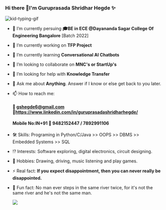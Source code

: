 ### Hi there 👋I'm Guruprasada Shridhar Hegde ✨
![kid-typing-gif](https://user-images.githubusercontent.com/85961223/147409984-eca97ac6-0182-48fc-895c-5feda1a819f1.gif)

- 🌱 I’m currently persuing **🎓BE in ECE @Dayananda Sagar College Of Engineering Bangalore** [Batch 2022]

- 🔭 I’m currently working on **TFP Project**

- 🌱 I’m currently learning **Conversational AI Chatbots**

- 👯 I’m looking to collaborate on **MNC's or StartUp's**

- 🤔 I’m looking for help with **Knowledge Transfer**

- 💬 Ask me about **Anything**. Answer if I know or else get back to you later.

- 📫 How to reach me: 
    #### 📧 gshegde6@gmail.com 🔗https://www.linkedin.com/in/guruprasadashridharhegde/ 
    #### Mobile No:IN+91 📲 9482152447 / 7892991106      
    
- 🛠 Skills: Programing in Python/C/Java >> OOPS >> DBMS >> Embedded Systems >> SQL

- ⁉️ Interests: Software exploring, digital electronics, circuit designing.

- 📍 Hobbies: Drawing, driving, music listening and play games.

- ⚡ Real fact: **If you expect disappointment, then you can never really be disappointed.**

- 🎉 Fun fact: No man ever steps in the same river twice, for it's not the same river and he's not the same man.


  <img src="https://github-readme-stats.vercel.app/api?username=GuruprasadaShridharHegde&&show_icons=true&title_color=ffffff&icon_color=bb2acf&text_color=daf7dc&bg_color=191919">
